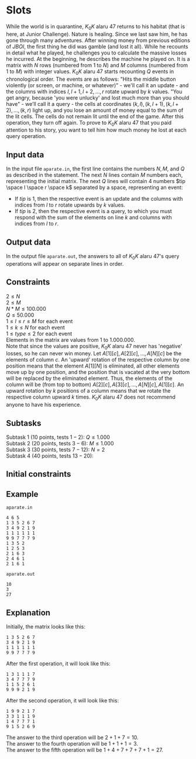 # Slots

While the world is in quarantine, $K_0 K$ alaru $47$ returns to his habitat (that is here, at Junior Challenge). Nature is healing. Since we last saw him, he has gone through many adventures. After winning money from previous editions of $JBOI$, the first thing he did was gamble (and lost it all). While he recounts in detail what he played, he challenges you to calculate the massive losses he incurred. At the beginning, he describes the machine he played on. It is a matrix with $N$ rows (numbered from $1$ to $N$) and $M$ columns (numbered from $1$ to $M$) with integer values. $K_0 K$ alaru $47$ starts recounting $Q$ events in chronological order. The events are as follows: "Hits the middle button violently (or screen, or machine, or whatever)" - we'll call it an update - and the columns with indices $l, l + 1, l + 2, \ldots, r$ rotate upward by $k$ values. "You get angry, because 'you were unlucky' and lost much more than you should have" - we’ll call it a query - the cells at coordinates $(k, l), (k, l + 1), (k, l + 2), \ldots, (k, r)$ light up, and you lose an amount of money equal to the sum of the lit cells. The cells do not remain lit until the end of the game. After this operation, they turn off again. To prove to $K_0 K$ alaru $47$ that you paid attention to his story, you want to tell him how much money he lost at each query operation.

## Input data

In the input file `aparate.in`, the first line contains the numbers $N, M$, and $Q$ as described in the statement. The next $N$ lines contain $M$ numbers each, representing the initial matrix. The next $Q$ lines will contain $4$ numbers $tip \space l \space r \space k$ separated by a space, representing an event:
- If $tip$ is $1$, then the respective event is an update and the columns with indices from $l$ to $r$ rotate upwards by $k$ values.
- If $tip$ is $2$, then the respective event is a query, to which you must respond with the sum of the elements on line $k$ and columns with indices from $l$ to $r$.

## Output data

In the output file `aparate.out`, the answers to all of $K_0 K$ alaru $47$'s query operations will appear on separate lines in order.

## Constraints

$2 \leq N$  
$2 \leq M$  
$N * M \leq 100.000$  
$Q \leq 50.000$  
$1 \leq l \leq r \leq M$ for each event  
$1 \leq k \leq N$ for each event  
$1 \leq type \leq 2$ for each event  
Elements in the matrix are values from $1$ to $1.000.000$.  
Note that since the values are positive, $K_0 K$ alaru $47$ never has 'negative' losses, so he can never win money. Let $A[1][c], A[2][c], \ldots, A[N][c]$ be the elements of column $c$. An 'upward' rotation of the respective column by one position means that the element $A[1][N]$ is eliminated, all other elements move up by one position, and the position that is vacated at the very bottom will be replaced by the eliminated element. Thus, the elements of the column will be (from top to bottom) $A[2][c], A[3][c], \ldots, A[N][c], A[1][c]$. An upward rotation by $k$ positions of a column means that we rotate the respective column upward $k$ times. $K_0 K$ alaru $47$ does not recommend anyone to have his experience.

## Subtasks

Subtask $1$ ($10$ points, tests $1-2$): $Q \leq 1.000$  
Subtask $2$ ($20$ points, tests $3-6$): $M \leq 1.000$  
Subtask $3$ ($30$ points, tests $7-12$): $N = 2$  
Subtask $4$ ($40$ points, tests $13-20$):

## Initial constraints

## Example

`aparate.in` 
```
4 6 5
1 3 5 2 6 7
3 4 9 2 1 9
1 1 1 1 1 1
9 9 7 7 7 9
1 3 5 2
1 2 5 3
2 1 6 3
2 4 6 1
2 1 6 1
```

`aparate.out`
```
10
3
27
```

## Explanation

Initially, the matrix looks like this: 
```
1 3 5 2 6 7
3 4 9 2 1 9
1 1 1 1 1 1
9 9 7 7 7 9
```
After the first operation, it will look like this: 
```
1 3 1 1 1 7
3 4 7 7 7 9
1 1 5 2 6 1
9 9 9 2 1 9
```
After the second operation, it will look like this:
```
1 9 9 2 1 7
3 3 1 1 1 9
1 4 7 7 7 1
9 1 5 2 6 9
```
The answer to the third operation will be $2 + 1 + 7 = 10$.  
The answer to the fourth operation will be $1 + 1 + 1 = 3$.  
The answer to the fifth operation will be $1 + 4 + 7 + 7 + 7 + 1 = 27$.